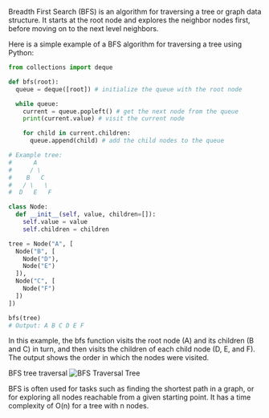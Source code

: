 Breadth First Search (BFS) is an algorithm for traversing a tree or graph data structure. It starts at the root node and explores the neighbor nodes first, before moving on to the next level neighbors.

Here is a simple example of a BFS algorithm for traversing a tree using Python:

```python
from collections import deque

def bfs(root):
  queue = deque([root]) # initialize the queue with the root node

  while queue:
    current = queue.popleft() # get the next node from the queue
    print(current.value) # visit the current node

    for child in current.children:
      queue.append(child) # add the child nodes to the queue

# Example tree:
#      A
#     / \
#    B   C
#   / \   \
#  D   E   F

class Node:
  def __init__(self, value, children=[]):
    self.value = value
    self.children = children

tree = Node("A", [
  Node("B", [
    Node("D"),
    Node("E")
  ]),
  Node("C", [
    Node("F")
  ])
])

bfs(tree)
# Output: A B C D E F
```

In this example, the bfs function visits the root node (A) and its children (B and C) in turn, and then visits the children of each child node (D, E, and F). The output shows the order in which the nodes were visited.

BFS tree traversal
![BFS Traversal Tree](https://upload.wikimedia.org/wikipedia/commons/5/5d/Breadth-First-Search-Algorithm.gif)

BFS is often used for tasks such as finding the shortest path in a graph, or for exploring all nodes reachable from a given starting point. It has a time complexity of O(n) for a tree with n nodes.